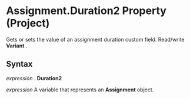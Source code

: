 
# Assignment.Duration2 Property (Project)

 Gets or sets the value of an assignment duration custom field. Read/write **Variant** .


## Syntax

 _expression_ . **Duration2**

 _expression_ A variable that represents an **Assignment** object.


